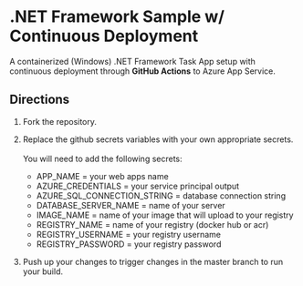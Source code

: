 # .NET Framework Sample w/ Continuous Deployment
A containerized (Windows) .NET Framework Task App setup with continuous deployment through **GitHub Actions** to Azure App Service.

## Directions
1. Fork the repository.
2. Replace the github secrets variables with your own appropriate secrets.<br/><br/>
    You will need to add the following secrets: 
      - APP_NAME = your web apps name
      - AZURE_CREDENTIALS = your service principal output
      - AZURE_SQL_CONNECTION_STRING = database connection string
      - DATABASE_SERVER_NAME = name of your server
      - IMAGE_NAME = name of your image that will upload to your registry
      - REGISTRY_NAME = name of your registry (docker hub or acr)
      - REGISTRY_USERNAME = your registry username
      - REGISTRY_PASSWORD = your registry password
  
3. Push up your changes to trigger changes in the master branch to run your build.
